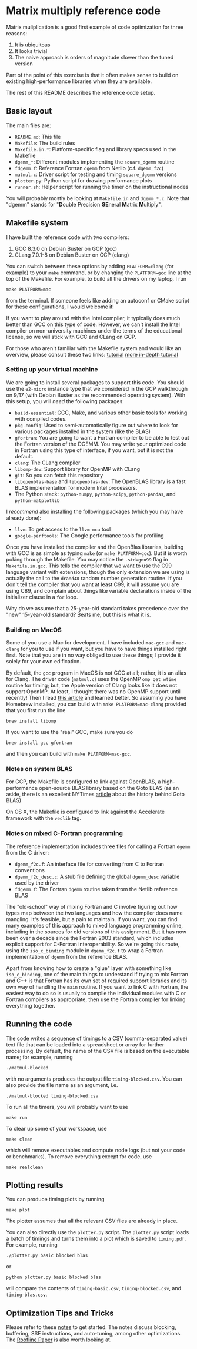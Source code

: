 # Matrix multiply reference code

Matrix muliplication is a good first example of code optimization
for three reasons:

1.  It is ubiquitous
2.  It looks trivial
3.  The naive approach is orders of magnitude slower than the tuned version

Part of the point of this exercise is that it often makes sense to
build on existing high-performance libraries when they are available.

The rest of this README describes the reference code setup.

## Basic layout

The main files are:

* `README.md`: This file
* `Makefile`: The build rules
* `Makefile.in.*`: Platform-specific flag and library specs used in the Makefile
* `dgemm_*`: Different modules implementing the `square_dgemm` routine
* `fdgemm.f`: Reference Fortran `dgemm` from Netlib (c.f. `dgemm_f2c`)
* `matmul.c`: Driver script for testing and timing `square_dgemm` versions
* `plotter.py`: Python script for drawing performance plots
* `runner.sh`: Helper script for running the timer on the instructional nodes

You will probably mostly be looking at `Makefile.in` and `dgemm_*.c`. Note that "dgemm" stands for "**D**ouble Precision **GE**neral **M**atrix **M**ultiply".   
## Makefile system

I have built the reference code with two compilers:

1.  GCC 8.3.0 on Debian Buster on GCP (gcc)
2.  CLang 7.0.1-8 on Debian Buster on GCP (clang)

You can switch between these options by adding `PLATFORM=clang` (for
example) to your `make` command, or by changing the `PLATFORM=gcc`
line at the top of the Makefile.  For example, to build all the
drivers on my laptop, I run

    make PLATFORM=mac

from the terminal.  If someone feels like adding an autoconf or CMake
script for these configurations, I would welcome it!

If you want to play around with the Intel compiler, it typically does
much better than GCC on this type of code.  However, we can't install
the Intel compiler on non-university machines under the terms of the
educational license, so we will stick with GCC and CLang on GCP.

For those who aren't familiar with the Makefile system and would like an overview, please consult these two links: [tutorial](http://mrbook.org/blog/tutorials/make/) [more in-depth tutorial](http://www.cs.swarthmore.edu/~newhall/unixhelp/howto_makefiles.html) 

### Setting up your virtual machine

We are going to install several packages to support this code.  You
should use the `e2-micro` instance type that we considered in the GCP
walkthrough on 9/17 (with Debian Buster as the recommended operating
system).  With this setup, you will *need* the following packages:

- `build-essential`: GCC, Make, and various other basic tools for
  working with compiled codes.
- `pkg-config`: Used to semi-automatically figure out where to look
  for various packages installed in the system (like the BLAS)
- `gfortran`: You are going to want a Fortran compiler to be able to
  test out the Fortran version of the DGEMM.  You may write your
  optimized code in Fortran using this type of interface, if you want,
  but it is not the default.
- `clang`: The CLang compiler
- `libomp-dev`: Support library for OpenMP with CLang
- `git`: So you can fetch this repository
- `libopenblas-base` and `libopenblas-dev`: The OpenBLAS library is a
  fast BLAS implementation for modern Intel processors.
- The Python stack: `python-numpy`, `python-scipy`, `python-pandas`, and
  `python-matplotlib`

I *recommend* also installing the following packages (which you may
have already done):

- `llvm`: To get access to the `llvm-mca` tool
- `google-perftools`: The Google performance tools for profiling

Once you have installed the compiler and the OpenBlas libraries,
building with GCC is as simple as typing `make` (or `make
PLATFORM=gcc`).  But it is worth poking through the Makefile.
You may notice the `-std=gnu99` flag in `Makefile.in.gcc`.  This tells
the compiler that we want to use the C99 language variant with
extensions, though the only extension we are using is actually the
call to the `drand48` random number generation routine.  If you don't
tell the compiler that you want at least C99, it will assume you are
using C89, and complain about things like variable declarations inside
of the initializer clause in a `for` loop.

Why do we assume that a 25-year-old standard takes precedence over the
"new" 15-year-old standard?  Beats me, but this is what it is.

### Building on MacOS

Some of you use a Mac for development.  I have included `mac-gcc`
and `mac-clang` for you to use if you want, but you have to have
things installed right first.  Note that you are in no way obliged to
use these things; I provide it solely for your own edification.

By default, the `gcc` program in MacOS is not GCC at all; rather, it
is an alias for Clang.  The driver code (`matmul.c`) uses the OpenMP
`omp_get_wtime` routine for timing; but, the Apple version of Clang
looks like it does not support OpenMP.  At least, I thought there was
no OpenMP support until recently!  Then I read [this
article](https://iscinumpy.gitlab.io/post/omp-on-high-sierra/) and
learned better.  So assuming you have Homebrew installed, you can
build with `make PLATFORM=mac-clang` provided that you first run the
line

    brew install libomp

If you want to use the "real" GCC, make sure you do

    brew install gcc gfortran
    
and then you can build with `make PLATFORM=mac-gcc`.

### Notes on system BLAS

For GCP, the Makefile is configured to link against
OpenBLAS, a high-performance open-source BLAS library based on the Goto BLAS (as an aside, 
there is an excellent NYTimes [article](http://www.nytimes.com/2005/11/28/technology/writing-the-fastest-code-by-hand-for-fun-a-human-computer-keeps.html?mcubz=1) about the history behind Goto BLAS)

On OS X, the Makefile is configured to link against the Accelerate
framework with the `veclib` tag.

### Notes on mixed C-Fortran programming

The reference implementation includes three files for calling a
Fortran `dgemm` from the C driver:

* `dgemm_f2c.f`: An interface file for converting from C to Fortran conventions
* `dgemm_f2c_desc.c`: A stub file defining the global `dgemm_desc` variable
  used by the driver
* `fdgemm.f`: The Fortran `dgemm` routine taken from the Netlib reference BLAS

The "old-school" way of mixing Fortran and C involve figuring out how
types map between the two languages and how the compiler does name
mangling.  It's feasible, but a pain to maintain.  If you want, you
can find many examples of this approach to mixed language programming
online, including in the sources for old versions of this assignment.
But it has now been over a decade since the Fortran 2003 standard,
which includes explicit support for C-Fortran interoperability.  So
we're going this route, using the `iso_c_binding` module in
`dgemm_f2c.f` to wrap a Fortran implementation of `dgemm` from the
reference BLAS.

Apart from knowing how to create a "glue" layer with something like
`iso_c_binding`, one of the main things to understand if trying to mix
Fortran and C++ is that Fortran has its own set of required support
libraries and its own way of handling the `main` routine.  If you want
to link C with Fortran, the easiest way to do so is usually to compile
the individual modules with C or Fortran compilers as appropriate, then
use the Fortran compiler for linking everything together.

## Running the code

The code writes a sequence of timings to a CSV (comma-separated value)
text file that can be loaded into a spreadsheet or array for further
processing.  By default, the name of the CSV file is based on the executable
name; for example, running

    ./matmul-blocked

with no arguments produces the output file `timing-blocked.csv`.  You can
also provide the file name as an argument, i.e.

    ./matmul-blocked timing-blocked.csv

To run all the timers, you will probably want to use

    make run

To clear up some of your workspace, use 

    make clean

which will remove executables and compute node logs (but not your code or benchmarks). To remove everything except for code, use

    make realclean

## Plotting results

You can produce timing plots by running

    make plot

The plotter assumes that all the relevant CSV files are already
in place.

You can also directly use the `plotter.py` script.  The `plotter.py`
script loads a batch of timings and turns them into a plot which is
saved to `timing.pdf`.  For example, running

    ./plotter.py basic blocked blas

or

    python plotter.py basic blocked blas

will compare the contents of `timing-basic.csv`, `timing-blocked.csv`,
and `timing-blas.csv`.


## Optimization Tips and Tricks

Please refer to these [notes](http://www.cs.cornell.edu/~bindel/class/cs5220-f11/notes/serial-tuning.pdf) to get started. The notes discuss blocking, buffering, SSE instructions, and auto-tuning, among other optimizations.
The [Roofline Paper](http://www.eecs.berkeley.edu/Pubs/TechRpts/2008/EECS-2008-134.pdf) is also worth looking at.

